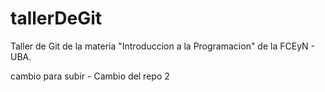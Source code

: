 # tallerDeGit

Taller de Git de la materia "Introduccion a la Programacion" de la FCEyN - UBA.

cambio para subir - Cambio del repo 2
